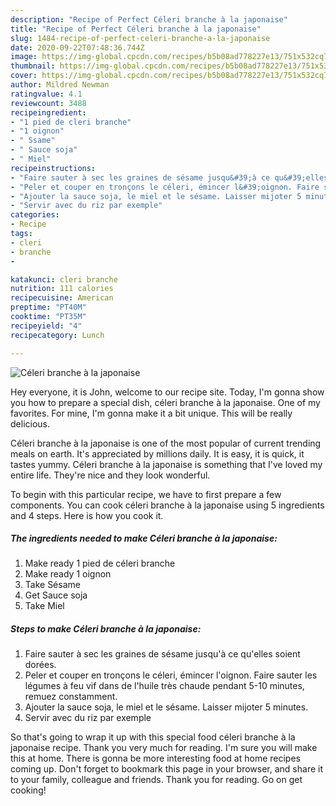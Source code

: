 ```yaml
---
description: "Recipe of Perfect Céleri branche à la japonaise"
title: "Recipe of Perfect Céleri branche à la japonaise"
slug: 1484-recipe-of-perfect-celeri-branche-a-la-japonaise
date: 2020-09-22T07:48:36.744Z
image: https://img-global.cpcdn.com/recipes/b5b08ad778227e13/751x532cq70/celeri-branche-a-la-japonaise-photo-principale-de-la-recette.jpg
thumbnail: https://img-global.cpcdn.com/recipes/b5b08ad778227e13/751x532cq70/celeri-branche-a-la-japonaise-photo-principale-de-la-recette.jpg
cover: https://img-global.cpcdn.com/recipes/b5b08ad778227e13/751x532cq70/celeri-branche-a-la-japonaise-photo-principale-de-la-recette.jpg
author: Mildred Newman
ratingvalue: 4.1
reviewcount: 3488
recipeingredient:
- "1 pied de cleri branche"
- "1 oignon"
- " Ssame"
- " Sauce soja"
- " Miel"
recipeinstructions:
- "Faire sauter à sec les graines de sésame jusqu&#39;à ce qu&#39;elles soient dorées."
- "Peler et couper en tronçons le céleri, émincer l&#39;oignon. Faire sauter les légumes à feu vif dans de l&#39;huile très chaude pendant 5-10 minutes, remuez constamment."
- "Ajouter la sauce soja, le miel et le sésame. Laisser mijoter 5 minutes."
- "Servir avec du riz par exemple"
categories:
- Recipe
tags:
- cleri
- branche
- 

katakunci: cleri branche  
nutrition: 111 calories
recipecuisine: American
preptime: "PT40M"
cooktime: "PT35M"
recipeyield: "4"
recipecategory: Lunch

---
```



![Céleri branche à la japonaise](https://img-global.cpcdn.com/recipes/b5b08ad778227e13/751x532cq70/celeri-branche-a-la-japonaise-photo-principale-de-la-recette.jpg)

Hey everyone, it is John, welcome to our recipe site. Today, I'm gonna show you how to prepare a special dish, céleri branche à la japonaise. One of my favorites. For mine, I'm gonna make it a bit unique. This will be really delicious.



Céleri branche à la japonaise is one of the most popular of current trending meals on earth. It's appreciated by millions daily. It is easy, it is quick, it tastes yummy. Céleri branche à la japonaise is something that I've loved my entire life. They're nice and they look wonderful.


To begin with this particular recipe, we have to first prepare a few components. You can cook céleri branche à la japonaise using 5 ingredients and 4 steps. Here is how you cook it.

<!--inarticleads1-->

##### The ingredients needed to make Céleri branche à la japonaise:

1. Make ready 1 pied de céleri branche
1. Make ready 1 oignon
1. Take  Sésame
1. Get  Sauce soja
1. Take  Miel




<!--inarticleads2-->

##### Steps to make Céleri branche à la japonaise:

1. Faire sauter à sec les graines de sésame jusqu&#39;à ce qu&#39;elles soient dorées.
1. Peler et couper en tronçons le céleri, émincer l&#39;oignon. Faire sauter les légumes à feu vif dans de l&#39;huile très chaude pendant 5-10 minutes, remuez constamment.
1. Ajouter la sauce soja, le miel et le sésame. Laisser mijoter 5 minutes.
1. Servir avec du riz par exemple




So that's going to wrap it up with this special food céleri branche à la japonaise recipe. Thank you very much for reading. I'm sure you will make this at home. There is gonna be more interesting food at home recipes coming up. Don't forget to bookmark this page in your browser, and share it to your family, colleague and friends. Thank you for reading. Go on get cooking!
